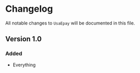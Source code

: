 # Changelog

All notable changes to `UsaEpay` will be documented in this file.

## Version 1.0

### Added
- Everything
